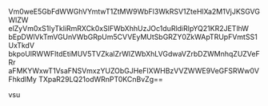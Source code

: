 Vm0weE5GbFdWWGhVYmtwT1ZtMW9WbFl3WkRSV1ZteHlXa2M1VjJKSGVGWlZW
elZyVm0xS1IyTkliRmRXCk0xSlFWbXhhUzJOc1duRldiRlpYQ21KR2JETlhW
bEpDWlVkTmVGUnVWbGRpUm5CVVEyMUtSbGRZY0ZkWApTRUpFVmtSS1UxTkdV
bkpoUlRWWFltdEtiMUV5TVZkalZrWlZWbXhLVGdwaVZrbDZWMnhqZUZVeFRr
aFMKYWxwT1VsaFNSVmxzYUZObGJHeFlXWHBzVVZWWE9VeGFSRWw0VFhkdlMy
TXpaR29LQ21odWRnPT0KCnBvZg==

vsu